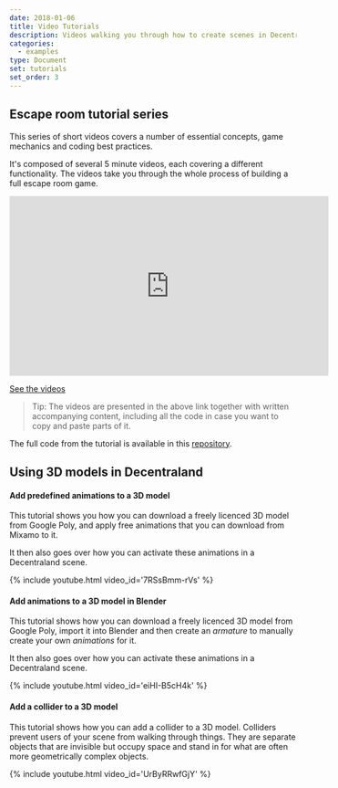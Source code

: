 ```yaml
---
date: 2018-01-06
title: Video Tutorials
description: Videos walking you through how to create scenes in Decentraland.
categories:
  - examples
type: Document
set: tutorials
set_order: 3
---
```



## Escape room tutorial series

This series of short videos covers a number of essential concepts, game mechanics and coding best practices.

It's composed of several 5 minute videos, each covering a different functionality. The videos take you through the whole process of building a full escape room game.

<iframe width="560" height="315" src="https://www.youtube.com/embed/j7XbiTZ9GN0" frameborder="0" allow="accelerometer; autoplay; encrypted-media; gyroscope; picture-in-picture" allowfullscreen></iframe>

[See the videos](https://hardlydifficult.github.io/dcl-escape-room-tutorial/)

> Tip: The videos are presented in the above link together with written accompanying content, including all the code in case you want to copy and paste parts of it.

The full code from the tutorial is available in this [repository](https://github.com/HardlyDifficult/dcl-escape-room-tutorial).

## Using 3D models in Decentraland

#### Add predefined animations to a 3D model

This tutorial shows you how you can download a freely licenced 3D model from Google Poly, and apply free animations that you can download from Mixamo to it.

It then also goes over how you can activate these animations in a Decentraland scene.

{%  include youtube.html video_id='7RSsBmm-rVs'  %}

#### Add animations to a 3D model in Blender

This tutorial shows how you can download a freely licenced 3D model from Google Poly, import it into Blender and then create an _armature_ to manually create your own _animations_ for it.

It then also goes over how you can activate these animations in a Decentraland scene.

{%  include youtube.html video_id='eiHI-B5cH4k'  %}

#### Add a collider to a 3D model

This tutorial shows how you can add a collider to a 3D model. Colliders prevent users of your scene from walking through things. They are separate objects that are invisible but occupy space and stand in for what are often more geometrically complex objects.

{%  include youtube.html video_id='UrByRRwfGjY'  %}
<!--
## Advanced coding in Decentraland scenes

#### Jukebox

**Buttons, sound, and rendering from arrays**

This tutorial shows how you can build a jukebox. It includes an array of animated buttons that can be interacted with, each button triggers the playing of a different song.

This tutorial includes a [written guide](https://steemit.com/tutorial/@hardlydifficult/decentraland-tutorial-creating-a-music-jukebox) to accompany the video.

{%  include youtube.html video_id='_K8FUg0dl0c'  %}

#### Block Dog

**Simple AI for character, event handling and using a state machine**

This tutorial shows how you can handle some basic behaviors of character in a Decentraland scene. The dog in this scene does the following:

- It randomly sits and stands up on its own.
- If you click the dog, it switches from standing up to sitting down.
- If you click the water bowl, it walks towards it and drinks.
- If you step inside the bounds of the scene, the dog follows you and sits in front of you.

This tutorial includes a [written guide](https://steemit.com/tutorial/@hardlydifficult/decentraland-tutorial-basic-ai-with-block-dog) to accompany the video.

{%  include youtube.html video_id='61ppyctd-88'  %}

#### Tower defense game

**Random content generation, path following, event handling, rendering from arrays and keeping score**

This tutorial shows how you can build a simple yet fully functional game in Decentraland. It walks you through how to create a tower defense game that includes:

- A randomly generated path
- Traps that appear in random positions
- A series of enemy entities that move down the generated path
- A way to kill these enemies via traps
- A score board
- A reset button
- Support for multiple players

This tutorial includes a [written guide](https://steemit.com/tutorial/@hardlydifficult/decentraland-tutorial-a-simple-tower-defense-game) to accompany the video.

{%  include youtube.html video_id='XPcMaGtX37k'  %}

#### Dog, cat, mouse, and cheese game

**Stack-based finit state machine, path finding with a\*, random content generation, custom event handling**

This tutorial shows how to build a more complex scene that involves predators and prays, which can interchangeably be mice, cats or dogs. Each animal has a stack-based finite state machine (FSM) to manage its AI. Each animal uses the a\* path finding algorithm to find its way around obstacles and other animals.

This tutorial includes a [written guide](https://steemit.com/tutorial/@hardlydifficult/decentraland-tutorial-dog-cat-mouse-cheese-using-a-fsm) to accompany the video.

{%  include youtube.html video_id='Ur9YyycvhEE'  %}

-->
